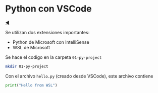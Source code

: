 # Python con VSCode

[◀️](./../README.md)

Se utilizan dos extensiones importantes:

- Python de Microsoft con IntelliSense
- WSL de Microsoft

Se hace el codigo en la carpeta `01-py-project`

```sh
mkdir 01-py-project
```

Con el archivo `hello.py` (creado desde VSCode), este archivo contiene

```python
print("Hello from WSL")
```
